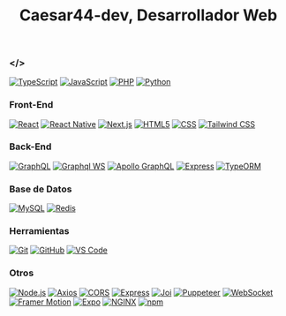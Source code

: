 <h1 align="center">Caesar44-dev, Desarrollador Web</h1>
<br>

### </>
[![TypeScript](https://img.shields.io/badge/TypeScript-000000?style=for-the-badge&logo=typescript&logoColor=white)](#)
[![JavaScript](https://img.shields.io/badge/JavaScript-000000?style=for-the-badge&logo=javascript&logoColor=white)](#)
[![PHP](https://img.shields.io/badge/PHP-000000?style=for-the-badge&logo=php&logoColor=white)](#)
[![Python](https://img.shields.io/badge/Python-000000?style=for-the-badge&logo=python&logoColor=white)](#)

### Front-End
[![React](https://img.shields.io/badge/React-000000?style=for-the-badge&logo=react&logoColor=white)](#)
[![React Native](https://img.shields.io/badge/React%20Native-000000?style=for-the-badge&logo=react&logoColor=white)](#)
[![Next.js](https://img.shields.io/badge/Next.js-000000?style=for-the-badge&logo=nextdotjs&logoColor=white)](#)
[![HTML5](https://img.shields.io/badge/HTML5-000000?style=for-the-badge&logo=html5&logoColor=white)](#)
[![CSS](https://img.shields.io/badge/CSS-000000?style=for-the-badge&logo=css3&logoColor=white)](#)
[![Tailwind CSS](https://img.shields.io/badge/Tailwind%20CSS-000000?style=for-the-badge&logo=tailwindcss&logoColor=white)](#)

### Back-End
[![GraphQL](https://img.shields.io/badge/GraphQL-000000?style=for-the-badge&logo=graphql&logoColor=white)](#)
[![Graphql WS](https://img.shields.io/badge/graphql--ws-000000?style=for-the-badge&logo=graphql&logoColor=white)](#)
[![Apollo GraphQL](https://img.shields.io/badge/Apollo%20GraphQL-000000?style=for-the-badge&logo=apollographql&logoColor=white)](#)
[![Express](https://img.shields.io/badge/Express-000000?style=for-the-badge&logo=express&logoColor=white)](#)
[![TypeORM](https://img.shields.io/badge/TypeORM-000000?style=for-the-badge&logoColor=white)](#)

### Base de Datos
[![MySQL](https://img.shields.io/badge/MySQL-000000?style=for-the-badge&logo=mysql&logoColor=white)](#)
[![Redis](https://img.shields.io/badge/Redis-000000?style=for-the-badge&logo=redis&logoColor=white)](#)

### Herramientas
[![Git](https://img.shields.io/badge/Git-000000?style=for-the-badge&logo=git&logoColor=white)](#)
[![GitHub](https://img.shields.io/badge/GitHub-000000?style=for-the-badge&logo=github&logoColor=white)](#)
[![VS Code](https://img.shields.io/badge/VS%20Code-000000?style=for-the-badge&logo=visualstudiocode&logoColor=white)](#)

### Otros
[![Node.js](https://img.shields.io/badge/Node.js-000000?style=for-the-badge&logo=node.js&logoColor=white)](#)
[![Axios](https://img.shields.io/badge/Axios-000000?style=for-the-badge&logo=axios&logoColor=white)](#)
[![CORS](https://img.shields.io/badge/CORS-000000?style=for-the-badge&logoColor=white)](#)
[![Express](https://img.shields.io/badge/Express-000000?style=for-the-badge&logo=express&logoColor=white)](#)
[![Joi](https://img.shields.io/badge/Joi-000000?style=for-the-badge&logoColor=white)](#)
[![Puppeteer](https://img.shields.io/badge/Puppeteer-000000?style=for-the-badge&logo=puppeteer&logoColor=white)](#)
[![WebSocket](https://img.shields.io/badge/WebSocket-000000?style=for-the-badge&logo=websocket&logoColor=white)](#)
[![Framer Motion](https://img.shields.io/badge/Framer%20Motion-000000?style=for-the-badge&logo=framer&logoColor=white)](#)
[![Expo](https://img.shields.io/badge/Expo-000000?style=for-the-badge&logo=expo&logoColor=white)](#)
[![NGINX](https://img.shields.io/badge/NGINX-000000?style=for-the-badge&logo=nginx&logoColor=white)](#)
[![npm](https://img.shields.io/badge/npm-000000?style=for-the-badge&logo=npm&logoColor=white)](#)
